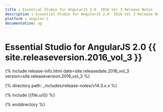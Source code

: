 ```yaml
---
title : Essential Studio for AngularJS 2.0  2016 Vol 3 Release Notes
description : Essential Studio for AngularJS 2.0  2016 Vol 3 Release Notes
platform : angular-2
documentation: ug
---
```


# Essential Studio for AngularJS 2.0 {{ site.releaseversion.2016_vol_3 }}

{% include release-info.html date=site.releasedate.2016_vol_3 version=site.releaseversion.2016_vol_3  %} 

{% directory path: _includes/release-notes/v14.3.x.x %}

{% include {{file.url}} %}

{% enddirectory %}